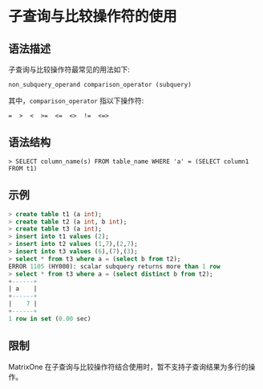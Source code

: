 # **子查询与比较操作符的使用**

## **语法描述**

子查询与比较操作符最常见的用法如下:

```
non_subquery_operand comparison_operator (subquery)
```

其中，`comparison_operator` 指以下操作符:

```
=  >  <  >=  <=  <>  !=  <=>
```

## **语法结构**

```
> SELECT column_name(s) FROM table_name WHERE 'a' = (SELECT column1 FROM t1)
```

## **示例**

```sql
> create table t1 (a int);
> create table t2 (a int, b int);
> create table t3 (a int);
> insert into t1 values (2);
> insert into t2 values (1,7),(2,7);
> insert into t3 values (6),(7),(3);
> select * from t3 where a = (select b from t2);
ERROR 1105 (HY000): scalar subquery returns more than 1 row
> select * from t3 where a = (select distinct b from t2);
+------+
| a    |
+------+
|    7 |
+------+
1 row in set (0.00 sec)
```

## **限制**

MatrixOne 在子查询与比较操作符结合使用时，暂不支持子查询结果为多行的操作。
